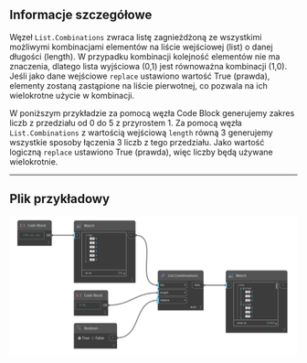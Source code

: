 ## Informacje szczegółowe
Węzeł `List.Combinations` zwraca listę zagnieżdżoną ze wszystkimi możliwymi kombinacjami elementów na liście wejściowej (list) o danej długości (length). W przypadku kombinacji kolejność elementów nie ma znaczenia, dlatego lista wyjściowa (0,1) jest równoważna kombinacji (1,0). Jeśli jako dane wejściowe `replace` ustawiono wartość True (prawda), elementy zostaną zastąpione na liście pierwotnej, co pozwala na ich wielokrotne użycie w kombinacji.

W poniższym przykładzie za pomocą węzła Code Block generujemy zakres liczb z przedziału od 0 do 5 z przyrostem 1. Za pomocą węzła `List.Combinations` z wartością wejściową `length` równą 3 generujemy wszystkie sposoby łączenia 3 liczb z tego przedziału. Jako wartość logiczną `replace` ustawiono True (prawda), więc liczby będą używane wielokrotnie.
___
## Plik przykładowy

![List.Combinations](./DSCore.List.Combinations_img.jpg)
